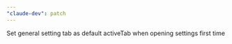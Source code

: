 ```yaml
---
"claude-dev": patch
---
```


Set general setting tab as default activeTab when opening settings first time
